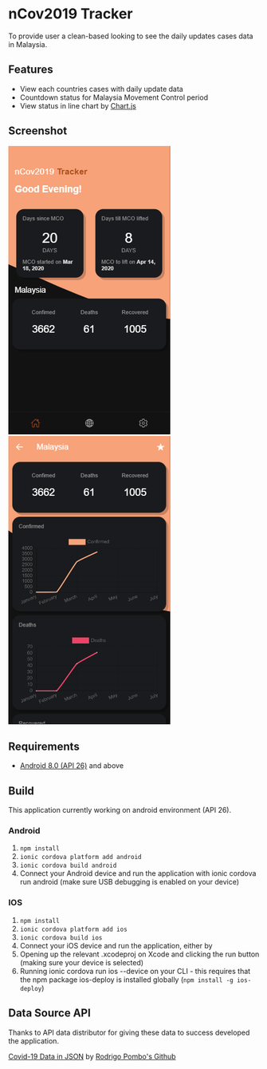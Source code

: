 # nCov2019 Tracker

To provide user a clean-based looking to see the daily updates cases data in Malaysia.

## Features

* View each countries cases with daily update data
* Countdown status for Malaysia Movement Control period
* View status in line chart by [Chart.js](https://www.chartjs.org/)

## Screenshot

![Image of Home Page](screenshot/homepage.png)
![Image of Country Details](screenshot/details.png)

## Requirements

* [Android 8.0 (API 26)](https://developer.android.com/about/versions/oreo/android-8.0) and above

## Build

This application currently working on android environment (API 26).

### Android

1. ```npm install```
2. ```ionic cordova platform add android```
3. ```ionic cordova build android```
4. Connect your Android device and run the application with ionic cordova run android (make sure USB debugging is enabled on your device)

### IOS

1. ```npm install```
2. ```ionic cordova platform add ios```
3. ```ionic cordova build ios```
4. Connect your iOS device and run the application, either by
5. Opening up the relevant .xcodeproj on Xcode and clicking the run button (making sure your device is selected)
6. Running ionic cordova run ios --device on your CLI - this requires that the npm package ios-deploy is installed globally (```npm install -g ios-deploy```)

## Data Source API
Thanks to API data distributor for giving these data to success developed the application.

[Covid-19 Data in JSON](https://pomber.github.io/covid19/timeseries.json) by [Rodrigo Pombo's Github](https://github.com/pomber)
